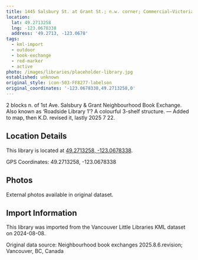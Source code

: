 ```yaml
---
title: 1445 Salsbury St. at Grant St.; n.w. corner; Commercial—Victoria Dr.
location:
  lat: 49.2713258
  lng: -123.0678338
  address: '49.2713, -123.0678'
tags:
  - kml-import
  - outdoor
  - book-exchange
  - red-marker
  - active
photo: /images/libraries/placeholder-library.jpg
established: unknown
original_style: icon-503-FF8277-labelson
original_coordinates: '-123.0678338,49.2713258,0'
---
```

2 blocks n. of 1st Ave.
Salsbury & Grant Neighbourhood Book Exchange.
Also known as ‘Roadside Library 1’?
A colourful 3-shelf structure.
— Added to map, then K.D. revised it, 
lastly 2025 7 22.

## Location Details

This library is located at [49.2713258, -123.0678338](https://www.google.com/maps?q=49.2713258,-123.0678338).

GPS Coordinates: 49.2713258, -123.0678338

## Photos

External photos available in original dataset.

## Import Information

This library was imported from the Vancouver Little Libraries KML dataset on 2024-08-08.

Original data source: Neighbourhood book exchanges 2025.8.6.revision; Vancouver, BC, Canada
